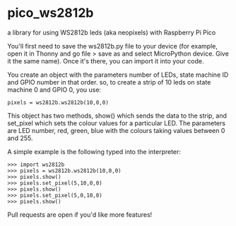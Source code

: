# pico_ws2812b
a library for using WS2812b leds (aka neopixels) with Raspberry Pi Pico

You'll first need to save the ws2812b.py file to your device (for example, open it in Thonny and go file > save as and select MicroPython device. Give it the same name). Once it's there, you can import it into your code. 

You create an object with the parameters number of LEDs, state machine ID and GPIO number in that order. so, to create a strip of 10 leds on state machine 0 and GPIO 0, you use:

```
pixels = ws2812b.ws2812b(10,0,0)
```

This object has two methods, show() which sends the data to the strip, and set_pixel which sets the colour values for a particular LED. The parameters are LED number, red, green, blue with the colours taking values between 0 and 255.

A simple example is the following typed into the interpreter:

```
>>> import ws2812b
>>> pixels = ws2812b.ws2812b(10,0,0)
>>> pixels.show()
>>> pixels.set_pixel(5,10,0,0)
>>> pixels.show()
>>> pixels.set_pixel(5,0,10,0)
>>> pixels.show()
```

Pull requests are open if you'd like more features!
